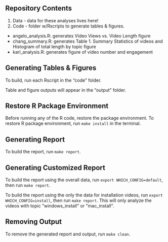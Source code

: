 ## Repository Contents

1.  Data - data for these analyses lives here!
2.  Code - folder w/Rscripts to generate tables & figures.

-   angelo_analysis.R: generates Video Views vs. Video Length figure
-   chang_summary.R: generates Table 1. Summary Statistics of videos
    and Histogram of total length by topic figure
-   karl_analysis.R: generates figure of video number and engagement

## Generating Tables & Figures

To build, run each Rscript in the “code” folder.

Table and figure outputs will appear in the “output” folder.

## Restore R Package Environment

Before running any of the R code, restore the package environment.
To restore R package environment, run `make install` in the terminal.

## Generating Report

To build the report, run `make report`.

## Generating Customized Report

To build the report using the overall data, run `export WHICH_CONFIG=default`, then run `make report`.

To build the report using the only the data for installation videos, run `export WHICH_CONFIG=install`, then run `make report`. This will only analyze the videos with topic "windows_install" or "mac_install".

## Removing Output
To remove the generated report and output, run `make clean`.



